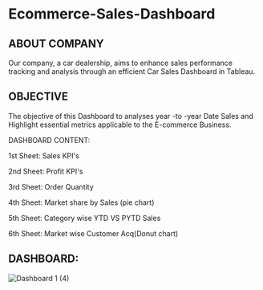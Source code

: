 # Ecommerce-Sales-Dashboard

## ABOUT COMPANY
Our company, a car dealership, aims to enhance sales performance tracking and analysis through an efficient Car Sales Dashboard in Tableau.

## OBJECTIVE
The objective of this Dashboard to analyses year -to -year Date Sales and Highlight essential metrics applicable to the E-commerce Business.


DASHBOARD CONTENT:


1st Sheet:   Sales KPI's

2nd Sheet:   Profit KPI's 

3rd Sheet:   Order Quantity

4th Sheet:   Market share by Sales (pie chart)

5th Sheet:   Category wise YTD VS PYTD Sales

6th Sheet:   Market wise Customer Acq(Donut chart)

  ## DASHBOARD:


  ![Dashboard 1 (4)](https://github.com/AnupamkumariAkr/Ecommerce-Sales-Dashboard/assets/157566167/5fcbfaf9-f2b6-4415-979e-42c33178bae1)





